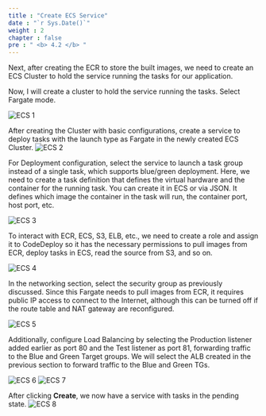 ```yaml
---
title : "Create ECS Service"
date : "`r Sys.Date()`"
weight : 2
chapter : false
pre : " <b> 4.2 </b> "
---
```


Next, after creating the ECR to store the built images, we need to create an ECS Cluster to hold the service running the tasks for our application.

Now, I will create a cluster to hold the service running the tasks. Select Fargate mode.

![ECS 1](/images/4.ECS/01-ECS.png)

After creating the Cluster with basic configurations, create a service to deploy tasks with the launch type as Fargate in the newly created ECS Cluster.
![ECS 2](/images/4.ECS/02-ECS.png)

For Deployment configuration, select the service to launch a task group instead of a single task, which supports blue/green deployment. Here, we need to create a task definition that defines the virtual hardware and the container for the running task. You can create it in ECS or via JSON. It defines which image the container in the task will run, the container port, host port, etc.

![ECS 3](/images/4.ECS/03-ECS.png)

To interact with ECR, ECS, S3, ELB, etc., we need to create a role and assign it to CodeDeploy so it has the necessary permissions to pull images from ECR, deploy tasks in ECS, read the source from S3, and so on.

![ECS 4](/images/4.ECS/04-ECS.png)

In the networking section, select the security group as previously discussed. Since this Fargate needs to pull images from ECR, it requires public IP access to connect to the Internet, although this can be turned off if the route table and NAT gateway are reconfigured.

![ECS 5](/images/4.ECS/05-ECS.png)

Additionally, configure Load Balancing by selecting the Production listener added earlier as port 80 and the Test listener as port 81, forwarding traffic to the Blue and Green Target groups. 
We will select the ALB created in the previous section to forward traffic to the Blue and Green TGs.

![ECS 6](/images/4.ECS/06-ECS.png)
![ECS 7](/images/4.ECS/07-ECS.png)

After clicking **Create**, we now have a service with tasks in the pending state.
![ECS 8](/images/4.ECS/08-ECS.png)
